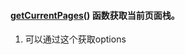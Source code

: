 #### [getCurrentPages](https://developers.weixin.qq.com/miniprogram/dev/framework/app-service/route.html)() 函数获取当前页面栈。

1. 可以通过这个获取options